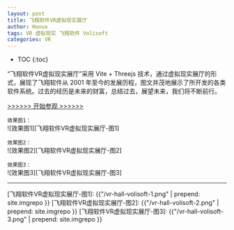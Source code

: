 ```yaml
---
layout: post
title: 飞翔软件VR虚拟现实展厅
author: Honux
tags: VR 虚拟现实 飞翔软件 Volisoft
categories: VR
---
```


* TOC
{:toc}

“飞翔软件VR虚拟现实展厅”采用 Vite + Threejs 技术，通过虚拟现实展厅的形式，展现了飞翔软件从 2001 年至今的发展历程，图文并茂地展示了所开发的各类软件系统。过去的经历是未来的财富，总结过去，展望未来，我们将不断前行。

<a href="http://museum.ihonux.com:97/vr/volisoft/" target="_blank"> >>>>>> 开始参观 >>>>>> </a>


`效果图1：`<br/>
![效果图1][飞翔软件VR虚拟现实展厅-图1]

`效果图2：`<br/>
![效果图2][飞翔软件VR虚拟现实展厅-图2]

`效果图3：`<br/>
![效果图3][飞翔软件VR虚拟现实展厅-图3]

---

[飞翔软件VR虚拟现实展厅-图1]: {{"/vr-hall-volisoft-1.png" | prepend: site.imgrepo }}
[飞翔软件VR虚拟现实展厅-图2]: {{"/vr-hall-volisoft-2.png" | prepend: site.imgrepo }}
[飞翔软件VR虚拟现实展厅-图3]: {{"/vr-hall-volisoft-3.png" | prepend: site.imgrepo }}

